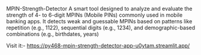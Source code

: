 MPIN-Strength-Detector
A smart tool designed to analyze and evaluate the strength of 4- to 6-digit MPINs (Mobile PINs) commonly used in mobile banking apps. It detects weak and guessable MPINs based on patterns like repetition (e.g., 1122), sequential digits (e.g., 1234), and demographic-based combinations (e.g., birthdates, years)

Visit it:- https://py468-mpin-strength-detector-app-u0ytam.streamlit.app/
